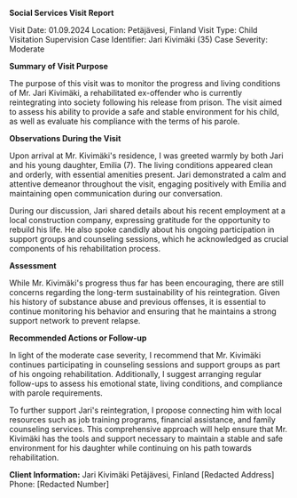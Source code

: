  **Social Services Visit Report**

Visit Date: 01.09.2024
Location: Petäjävesi, Finland
Visit Type: Child Visitation Supervision
Case Identifier: Jari Kivimäki (35)
Case Severity: Moderate

**Summary of Visit Purpose**

The purpose of this visit was to monitor the progress and living conditions of Mr. Jari Kivimäki, a rehabilitated ex-offender who is currently reintegrating into society following his release from prison. The visit aimed to assess his ability to provide a safe and stable environment for his child, as well as evaluate his compliance with the terms of his parole.

**Observations During the Visit**

Upon arrival at Mr. Kivimäki's residence, I was greeted warmly by both Jari and his young daughter, Emilia (7). The living conditions appeared clean and orderly, with essential amenities present. Jari demonstrated a calm and attentive demeanor throughout the visit, engaging positively with Emilia and maintaining open communication during our conversation.

During our discussion, Jari shared details about his recent employment at a local construction company, expressing gratitude for the opportunity to rebuild his life. He also spoke candidly about his ongoing participation in support groups and counseling sessions, which he acknowledged as crucial components of his rehabilitation process.

**Assessment**

While Mr. Kivimäki's progress thus far has been encouraging, there are still concerns regarding the long-term sustainability of his reintegration. Given his history of substance abuse and previous offenses, it is essential to continue monitoring his behavior and ensuring that he maintains a strong support network to prevent relapse.

**Recommended Actions or Follow-up**

In light of the moderate case severity, I recommend that Mr. Kivimäki continues participating in counseling sessions and support groups as part of his ongoing rehabilitation. Additionally, I suggest arranging regular follow-ups to assess his emotional state, living conditions, and compliance with parole requirements.

To further support Jari's reintegration, I propose connecting him with local resources such as job training programs, financial assistance, and family counseling services. This comprehensive approach will help ensure that Mr. Kivimäki has the tools and support necessary to maintain a stable and safe environment for his daughter while continuing on his path towards rehabilitation.

**Client Information:**
Jari Kivimäki
Petäjävesi, Finland
[Redacted Address]
Phone: [Redacted Number]